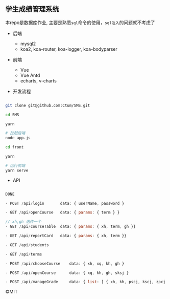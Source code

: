 ## 学生成绩管理系统

本repo是数据库作业, 主要是熟悉`sql`命令的使用，`sql注入`的问题就不考虑了

* 后端

  * mysql2
  * koa2, koa-router, koa-logger, koa-bodyparser

* 前端

  * Vue
  * Vue Antd
  * echarts, v-charts

* 开发流程

```bash

git clone git@github.com:Ctum/SMS.git

cd SMS

yarn

# 拉起后端
node app.js

cd front

yarn

# 运行前端
yarn serve

```

* API
```js

DONE

- POST /api/login       data: { userName, password }

- GET /api/openCourse   data: { params: { term } }

// xh,gh 选传一个
- GET /api/courseTable  data: { params: { xh, term, gh }}

- GET /api/reportCard   data: { params: { xh, term }}

- GET /api/students

- GET /api/terms

- POST /api/chooseCourse    data: { xh, xq, kh, gh }

- POST /api/openCourse      data: { xq, kh, gh, sksj }

- POST /api/manageGrade     data: { list: [ { xh, kh, pscj, kscj, zpcj }] }


```
©MIT

